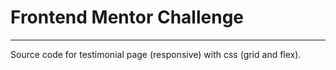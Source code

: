 # Frontend Mentor Challenge
 ---
 Source code for testimonial page (responsive) with css (grid and flex).
